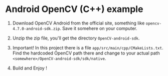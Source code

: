 Android OpenCV (C++) example
==================

1. Download OpenCV Android from the official site, something like `opencv-4.7.0-android-sdk.zip`.
Save it somehere on your computer.

2. Unzip the zip file, you'll get the directory `OpenCV-android-sdk`.

3. Important! In this project there is a file `app/src/main/cpp/CMakeLists.txt`.
Find the hardcoded OpenCV path there and change to your actual path `<somewhere>/OpenCV-android-sdk/sdk/native`.

4. Build and Enjoy !
